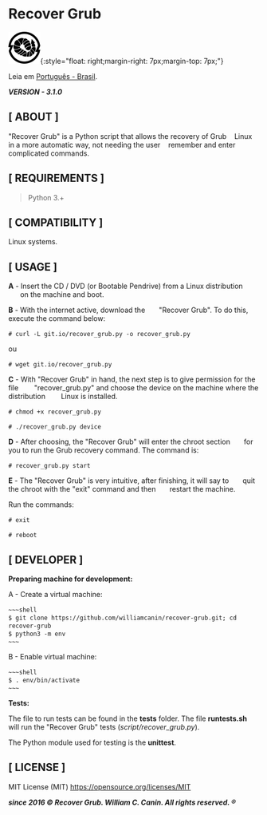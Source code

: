 
# Recover Grub

![An image](https://raw.githubusercontent.com/williamcanin/recover-grub/master/logo/recover-grub-64x64.png){:style="float: right;margin-right: 7px;margin-top: 7px;"}

Leia em [Português - Brasil](https://github.com/williamcanin/recover-grub/blob/master/README-PtBr.md).

***VERSION - 3.1.0***

## [ ABOUT ]

  "Recover Grub" is a Python script that allows the recovery of Grub
   Linux in a more automatic way, not needing the user
   remember and enter complicated commands.

## [ REQUIREMENTS ]

  > Python 3.+

## [ COMPATIBILITY ]

  Linux systems.

## [ USAGE ]

  **A** - Insert the CD / DVD (or Bootable Pendrive) from a Linux distribution
      on the machine and boot.

  **B** - With the internet active, download the
      "Recover Grub". To do this, execute the command below:

  ~~~shell
  # curl -L git.io/recover_grub.py -o recover_grub.py
  ~~~

  ou

  ~~~shell
  # wget git.io/recover_grub.py
  ~~~

  **C** -  With "Recover Grub" in hand, the next step is to give permission for the file
       "recover_grub.py" and choose the device on the machine where the distribution
       Linux is installed.

  ~~~shell
  # chmod +x recover_grub.py
  ~~~

  ~~~shell
  # ./recover_grub.py device
  ~~~

  **D** - After choosing, the "Recover Grub" will enter the chroot section
      for you to run the Grub recovery command. The command is:

  ~~~shell
  # recover_grub.py start
  ~~~

  **E** - The "Recover Grub" is very intuitive, after finishing, it will say to
      quit the chroot with the "exit" command and then
      restart the machine.

  Run the commands:

  ~~~shell
  # exit
  ~~~

  ~~~shell
  # reboot
  ~~~

## [ DEVELOPER ]

  **Preparing machine for development:**

  A - Create a virtual machine:

    ~~~shell
    $ git clone https://github.com/williamcanin/recover-grub.git; cd recover-grub
    $ python3 -m env
    ~~~
  
  B - Enable virtual machine:

    ~~~shell
    $ . env/bin/activate
    ~~~

  **Tests:**

  The file to run tests can be found in the **tests** folder. The file
  **runtests.sh** will run the "Recover Grub" tests (*script/recover_grub.py*).
  
  The Python module used for testing is the **unittest**.

## [ LICENSE ]

  MIT License (MIT) <https://opensource.org/licenses/MIT>

 ***since 2016 © Recover Grub. William C. Canin. All rights reserved. ®***
